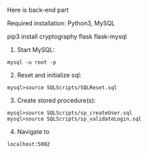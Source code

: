 Here is back-end part

Required installation: Python3, MySQL

pip3 install cryptography flask flask-mysql

1. Start MySQL: 
```
mysql -u root -p
```

2. Reset and initialize sql: 
```
mysql>source SQLScripts/SQLReset.sql
```

3. Create stored procedure(s): 
```
mysql>source SQLScripts/sp_createUser.sql
mysql>source SQLScripts/sp_validateLogin.sql
```

4. Navigate to 
```
localhost:5002
```
